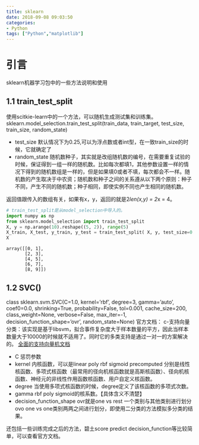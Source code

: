 ```yaml
---
title: sklearn
date: 2018-09-08 09:03:50
categories:
- Python
tags: ["Python","matplotlib"]
---
```

# 引言

sklearn机器学习包中的一些方法说明和使用

## 1.1 train_test_split

使用scitkie-learn中的一个方法，可以随机生成测试集和训练集。
sklearn.model_selection.train_test_split(train_data, train_target, test_size, train_size, random_state)
- test_size 默认情况下为0.25,可以为浮点数或者int型，在一致train_size的时候，它就确定了
- random_state 随机数种子，其实就是改组随机数的编号，在需要重复试验的时候，保证得到一组一样的随机数。比如每次都填1，其他参数设置一样的情况下得到的随机数组是一样的，但是如果填0或者不填，每次都会不一样。随机数的产生取决于中农资；随机数和种子之间的关系遵从以下两个原则：种子不同，产生不同的随机数；种子相同，即使实例不同也产生相同的随机数。

返回值跟传入的数组有关，如果有x，y，返回的就是2*len(x,y) = 2*x = 4。


```python
# train_test_split是从model_selection中导入的。
import numpy as np
from sklearn.model_selection import train_test_split
X, y = np.arange(10).reshape((5, 2)), range(5)
X_train, X_test, y_train, y_test = train_test_split( X, y, test_size=0.33, random_state=42)
X
```




    array([[0, 1],
           [2, 3],
           [4, 5],
           [6, 7],
           [8, 9]])



## 1.2 SVC()

class sklearn.svm.SVC(C=1.0, kernel=’rbf’, degree=3, gamma=’auto’, coef0=0.0, shrinking=True, probability=False, tol=0.001, cache_size=200, class_weight=None, verbose=False, max_iter=-1, decision_function_shape=’ovr’, random_state=None)
官方文档：
c-支持向量分类：该实现是基于libsvm，拟合事件复杂度大于样本数量的平方，因此当样本数量大于10000的时候就不适用了。同时它的多类支持是通过一对一的方案解决的。
[全面的支持向量机文档](http://scikit-learn.org/stable/modules/svm.html#svm-classification)

- C 惩罚参数
- kernel 内核函数，可以是linear  poly  rbf  sigmoid  precomputed 分别是线性核函数、多项式核函数（最常用的径向机核函数就是高斯核函数）、径向机核函数、神经元的非线性作用函数核函数、用户自定义核函数。
- degree 当使用多项式核函数的时候，degree定义了该核函数的多项式次数。
- gamma rbf  poly  sigmoid的核系数。【具体含义不清楚】
- decision_function_shape   ovr就是one vs rest  一个类别与其他类别进行划分     ovo  one vs one类别两两之间进行划分，即使用二分类的方法模拟多分类的结果。

还包括一些训练完成之后的方法，碧土score  predict   decision_function等比较简单，可以查看官方文档。
